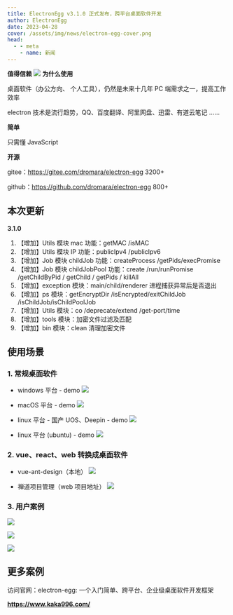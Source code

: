 ```yaml
---
title: ElectronEgg v3.1.0 正式发布，跨平台桌面软件开发
author: ElectronEgg
date: 2023-04-28
cover: /assets/img/news/electron-egg-cover.png
head:
  - - meta
    - name: 新闻
---
```


**值得信赖**
![](/assets/img/news/electron-egg-3.1.0-1.png)
**为什么使用**

桌面软件（办公方向、 个人工具），仍然是未来十几年 PC 端需求之一，提高工作效率

electron 技术是流行趋势，QQ、百度翻译、阿里网盘、迅雷、有道云笔记 ......

**简单**

只需懂 JavaScript

**开源**

gitee：https://gitee.com/dromara/electron-egg 3200+

github：https://github.com/dromara/electron-egg 800+

## 本次更新

**3.1.0**

1.  【增加】Utils 模块 mac 功能：getMAC /isMAC
2.  【增加】Utils 模块 IP 功能：publicIpv4 /publicIpv6
3.  【增加】Job 模块 childJob 功能：createProcess /getPids/execPromise
4.  【增加】Job 模块 childJobPool 功能：create /run/runPromise /getChildByPid / getChild / getPids / killAll
5.  【增加】exception 模块：main/child/renderer 进程捕获异常后是否退出
6.  【增加】ps 模块：getEncryptDir /isEncrypted/exitChildJob /isChildJob/isChildPoolJob
7.  【增加】Utils 模块：co /deprecate/extend /get-port/time
8.  【增加】tools 模块：加密文件过滤及匹配
9.  【增加】bin 模块：clean 清理加密文件

## 使用场景

### 1\. 常规桌面软件

- windows 平台 - demo
  ![](/assets/img/news/electron-egg-3.7.0-2.png)

- macOS 平台 - demo
  ![](/assets/img/news/electron-egg-3.7.0-3.png)

- linux 平台 - 国产 UOS、Deepin - demo
  ![](/assets/img/news/electron-egg-3.7.0-4.png)

- linux 平台 (ubuntu) - demo
  ![](/assets/img/news/electron-egg-3.7.0-5.png)

### 2\. vue、react、web 转换成桌面软件

- vue-ant-design（本地）
  ![](/assets/img/news/electron-egg-3.7.0-6.png)

- 禅道项目管理（web 项目地址）
  ![](/assets/img/news/electron-egg-3.7.0-7.png)

### 3\. 用户案例

![](/assets/img/news/electron-egg-3.7.0-8.png)

![](/assets/img/news/electron-egg-3.7.0-9.png)

![](/assets/img/news/electron-egg-3.7.0-10.png)

## 更多案例

访问官网：electron-egg: 一个入门简单、跨平台、企业级桌面软件开发框架

**https://www.kaka996.com/**
